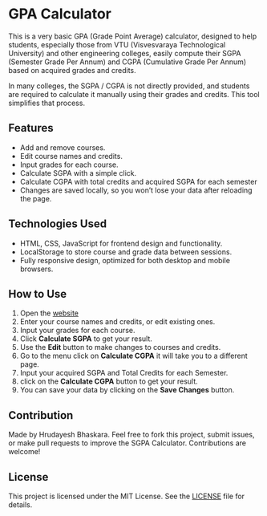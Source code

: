 # GPA Calculator

This is a very basic GPA (Grade Point Average) calculator, designed to help students, especially those from VTU (Visvesvaraya Technological University) and other engineering colleges, easily compute their SGPA (Semester Grade Per Annum) and CGPA (Cumulative Grade Per Annum) based on acquired grades and credits. 

In many colleges, the SGPA / CGPA is not directly provided, and students are required to calculate it manually using their grades and credits. This tool simplifies that process.

## Features
- Add and remove courses.
- Edit course names and credits.
- Input grades for each course.
- Calculate SGPA with a simple click.
- Calculate CGPA with total credits and acquired SGPA for each semester
- Changes are saved locally, so you won’t lose your data after reloading the page.

## Technologies Used
- HTML, CSS, JavaScript for frontend design and functionality.
- LocalStorage to store course and grade data between sessions.
- Fully responsive design, optimized for both desktop and mobile browsers.

## How to Use
1. Open the [website](./https://hrudayeshb.github.io/SGPA_Calculator/)
2. Enter your course names and credits, or edit existing ones.
3. Input your grades for each course.
4. Click **Calculate SGPA** to get your result.
6. Use the **Edit** button to make changes to courses and credits.
7. Go to the menu click on **Calculate CGPA** it will take you to a different page.
8. Input your acquired SGPA and Total Credits for each Semester.
9. click on the **Calculate CGPA** button to get your result.
10. You can save your data by clicking on the **Save Changes** button.

## Contribution
Made by Hrudayesh Bhaskara. Feel free to fork this project, submit issues, or make pull requests to improve the SGPA Calculator. Contributions are welcome!

## License
This project is licensed under the MIT License. See the [LICENSE](./LICENSE.txt) file for details.
